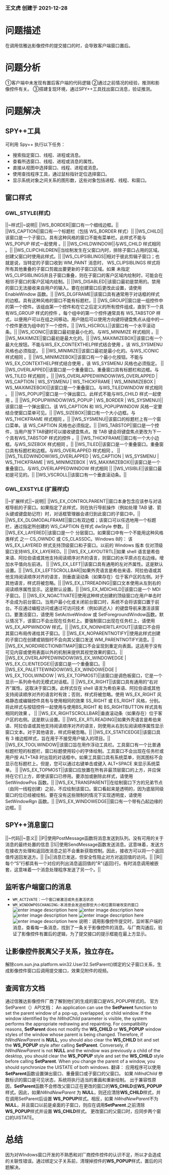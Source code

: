 ### 王文虎 创建于 2021-12-28
# 问题描述
在调用信雅达影像控件的提交接口的时，会导致客户端窗口置后。
# 问题分析
①客户端中未发现有置后客户端的代码逻辑
②通过之前情况的经验，推测和影像控件有关。
③搭建复现环境，通过SPY++工具找出窗口消息，验证推测。
# 问题解决
## SPY++工具
可利用 Spy++ 执行以下任务：
-  搜索指定窗口、线程、进程或消息。
-  查看所选窗口、线程、进程或消息的属性。
-  直接从视图中选择窗口、线程、进程或消息。
-  使用查找程序工具，通过鼠标指针定位选择窗口。
-  显示系统对象之间关系的图形数，这些对象包括进程、线程、和窗口。
## 窗口样式
### GWL_STYLE(样式)
||~样式||~说明||
||WS_BORDER||窗口有一个细线边框。||   
||WS_CAPTION||窗口有一个标题栏（包括 WS_BORDER 样式）||
||WS_CHILD||该窗口是一个子窗口。具有这种风格的窗口不能有菜单栏。此样式不能与WS_POPUP 样式一起使用 。||
||WS_CHILDWINDOW||与WS_CHILD 样式相同 。||
||WS_CLIPCHILDREN||当绘制发生在父窗口内时，排除子窗口占用的区域。创建父窗口时使用此样式。||
||WS_CLIPSIBLINGS||相对于彼此剪辑子窗口；也就是说，当特定的子窗口收到 WM_PAINT 消息时，  WS_CLIPSIBLINGS 样式将所有其他重叠的子窗口剪裁出要更新的子窗口区域。如果  未指定WS_CLIPSIBLINGS并且子窗口重叠，则在子窗口的客户区域内绘制时，可能会在相邻子窗口的客户区域内绘制。||
||WS_DISABLED||该窗口最初是禁用的。禁用的窗口无法接收来自用户的输入。要在创建窗口后更改此设置，请使用 EnableWindow 函数。||
||WS_DLGFRAME||该窗口具有通常用于对话框的样式的边框。具有这种风格的窗口不能有标题栏。||
||WS_GROUP||窗口是一组控件中的第一个控件。该组由第一个控件和在它之后定义的所有控件组成，直到下一个具有WS_GROUP 样式的控件 。每个组中的第一个控件通常具有 WS_TABSTOP 样式，以便用户可以在组之间移动。用户随后可以使用方向键将键盘焦点从组中的一个控件更改为组中的下一个控件。||
||WS_HSCROLL||该窗口有一个水平滚动条。||
||WS_ICONIC||该窗口最初是最小化的。与WS_MINIMIZE 样式相同 。||
||WS_MAXIMIZE||窗口最初是最大化的。||
||WS_MAXIMIZEBOX||该窗口有一个最大化按钮。不能与WS_EX_CONTEXTHELP样式结合使用 。该 WS_SYSMENU 风格也必须指定。 ||
||WS_MINIMIZE||该窗口最初是最小化的。与WS_ICONIC 样式相同 。||
||WS_MINIMIZEBOX||该窗口有一个最小化按钮。不能与WS_EX_CONTEXTHELP样式结合使用 。该 WS_SYSMENU 风格也必须指定。 ||
||WS_OVERLAPPED||该窗口是一个重叠窗口。重叠窗口具有标题栏和边框。与WS_TILED 样式相同 。||
||WS_OVERLAPPEDWINDOW(WS_OVERLAPPED | WS_CAPTION | WS_SYSMENU | WS_THICKFRAME | WS_MINIMIZEBOX | WS_MAXIMIZEBOX)||该窗口是一个重叠窗口。与WS_TILEDWINDOW 样式相同 。 ||
||WS_POPUP||窗口是一个弹出窗口。此样式不能与WS_CHILD 样式一起使用 。||
||WS_POPUPWINDOW(WS_POPUP | WS_BORDER | WS_SYSMENU)||该窗口是一个弹出窗口。该 WS_CAPTION 和 WS_POPUPWINDOW 风格一定要结合使窗口菜单可见。||
||WS_SIZEBOX||窗口有一个大小边框。与WS_THICKFRAME 样式相同 。||
||WS_SYSMENU||该窗口的标题栏上有一个窗口菜单。该 WS_CAPTION 风格也必须指定。||
||WS_TABSTOP||窗口是一个控件，当用户按下TAB键时可以接收键盘焦点。按 TAB 键会将键盘焦点更改为下一个具有WS_TABSTOP 样式的控件 。||
||WS_THICKFRAME||窗口有一个大小边框。与WS_SIZEBOX 样式相同 。||
||WS_TILED||该窗口是一个重叠窗口。重叠窗口具有标题栏和边框。与WS_OVERLAPPED 样式相同 。 ||
||WS_TILEDWINDOW(WS_OVERLAPPED | WS_CAPTION | WS_SYSMENU | WS_THICKFRAME | WS_MINIMIZEBOX | WS_MAXIMIZEBOX)||该窗口是一个重叠窗口。与WS_OVERLAPPEDWINDOW 样式相同 ||
||WS_VISIBLE||该窗口最初是可见的。||
||WS_VSCROLL||该窗口有一个垂直滚动条。||
### GWL_EXSTYLE (扩展样式)
||~扩展样式||~说明||
||WS_EX_CONTROLPARENT||窗口本身包含应该参与对话框导航的子窗口。如果指定了此样式，则在执行导航操作（例如处理 TAB 键、箭头键或键盘助记符）时，对话框管理器会递归到此窗口的子窗口中。||
||WS_EX_DLGMODALFRAME||窗口有双边框；该窗口可以任选地用一个标题栏，通过指定所创建的 WS_CAPTION 在样式 dwStyle 参数。||
||WS_EX_LAYERED||该窗口是一个 分层窗口。如果窗口中有一个不能用这种风格 类样式 之一 CS_OWNDC 或 CS_CLASSDC。Windows 8的： 该 WS_EX_LAYERED 样式支持顶级窗口和子窗口。以前的 Windows 版本 仅对顶级窗口支持WS_EX_LAYERED。||
||WS_EX_LAYOUTRTL||如果 shell 语言是希伯来语、阿拉伯语或其他支持阅读顺序对齐的语言，则窗口的水平原点在右边缘。增加水平值向左前进。 ||
||WS_EX_LEFT||该窗口具有通用的左对齐属性。这是默认设置。||
||WS_EX_LEFTSCROLLBAR||如果外壳语言是希伯来语、阿拉伯语或其他支持阅读顺序对齐的语言，则垂直滚动条（如果存在）位于客户区的左侧。对于其他语言，样式将被忽略。||
||WS_EX_LTRREADING||窗口文本使用从左到右的阅读顺序属性显示。这是默认设置。||
||WS_EX_MDICHILD||该窗口是一个 MDI 子窗口。||
||WS_EX_NOACTIVATE||使用这种样式创建的顶级窗口在用户单击时不会成为前台窗口。当用户最小化或关闭前台窗口时，系统不会将该窗口置于前台。不应通过编程访问或通过可访问技术（例如讲述人）的键盘导航来激活该窗口。要激活窗口，请使用 SetActiveWindow 或 SetForegroundWindow函数。默认情况下，该窗口不会出现在任务栏上。要强制窗口出现在任务栏上，请使用 WS_EX_APPWINDOW 样式。||
||WS_EX_NOINHERITLAYOUT||该窗口不会将其窗口布局传递给其子窗口。||
||WS_EX_NOPARENTNOTIFY||使用此样式创建的子窗口在创建或销毁时不会向其父窗口发送 WM_PARENTNOTIFY消息。||
||WS_EX_NORDIRECTIONBITMAP||窗口不会呈现到重定向表面。这适用于没有可见内容或使用表面以外的机制来提供其视觉效果的窗口。||
||WS_EX_OVERLAPPEDWINDOW(WS_EX_WINDOWEDGE | WS_EX_CLIENTEDGE)||该窗口是一个重叠窗口。||
||WS_EX_PALETTEWINDOW(WS_EX_WINDOWEDGE | WS_EX_TOOLWINDOW | WS_EX_TOPMOST)||该窗口是调色板窗口，它是一个显示一系列命令的无模式对话框。|| 
||WS_EX_RIGHT||该窗口具有通用的“右对齐”属性。这取决于窗口类。此样式仅在 shell 语言为希伯来语、阿拉伯语或其他支持阅读顺序对齐的语言时有效；否则，样式将被忽略。使用 WS_EX_RIGHT 风格静态或编辑控件具有与使用相同的效果 SS_RIGHT 或 ES_RIGHT 风格，分别。将此样式与按钮控件一起使用与使用BS_RIGHT 和 BS_RIGHTBUTTON 样式具有相同的效果 。 ||
||WS_EX_RIGHTSCROLLBAR||垂直滚动条（如果存在）位于客户区的右侧。这是默认设置。||
||WS_EX_RTLREADING||如果外壳语言是希伯来语、阿拉伯语或其他支持阅读顺序对齐的语言，则使用从右到左阅读顺序属性显示窗口文本。对于其他语言，样式将被忽略。||
||WS_EX_STATICEDGE||该窗口具有 3 维边框样式，旨在用于不接受用户输入的项目。||
||WS_EX_TOOLWINDOW||该窗口旨在用作浮动工具栏。工具窗口有一个比普通标题栏短的标题栏，窗口标题使用较小的字体绘制。工具窗口不会出现在任务栏或用户按 ALT+TAB 时出现的对话框中。如果工具窗口具有系统菜单，则其图标不会显示在标题栏上。但是，您可以通过右键单击或键入 ALT+SPACE 来显示系统菜单。 ||
||WS_EX_TOPMOST||该窗口应放置在所有非最顶层窗口的上方，并应保持在它们上方，即使该窗口已停用。要添加或删除此样式，请使用 SetWindowPos 函数。||
||WS_EX_TRANSPARENT||在绘制窗口下方的兄弟节点（由同一线程创建）之前，不应绘制该窗口。窗口看起来是透明的，因为底层同级窗口的位已经被绘制。要在没有这些限制的情况下实现透明度，请使用 SetWindowRgn 函数。||
||WS_EX_WINDOWEDGE||窗口有一个带有凸起边缘的边框。||
## SPY++消息窗口
||~代码||~意义||
||P||使用PostMessage函数将消息发送到队列。没有可用的关于消息的最终处置的信息
||S||使用SendMessage函数发送消息。这意味着，发送方在接收方处理和返回改消息之前不会重新获取控制。因此，接收方可以将一个返回值传送回发送方。||
||s||消息已发送，但安全性阻止对方对返回值的访问。||
||R||每个“S”行都具有一个对应的列出消息返回值的"R"(返回)行。有时消息调用被嵌套，这意味着一个消息处理程序发送了另一个。||
## 监听客户端窗口的消息
- `WM_ACTIVATE：一个窗口被激活或失去激活状态`
- `WM_WINDOWPOSCHANGING:本消息会发送给那些大小和位置将被改变的窗口`
![enter image description here](../images/待评审文档/信雅达影像控件接口置后客户端问题/1.png)
![enter image description here](../images/待评审文档/信雅达影像控件接口置后客户端问题/2.png)
![enter image description here](../images/待评审文档/信雅达影像控件接口置后客户端问题/3.png)
![enter image description here](../images/待评审文档/信雅达影像控件接口置后客户端问题/4.png)
![enter image description here](../images/待评审文档/信雅达影像控件接口置后客户端问题/5.png)
说明：调用影像控件提交时，监听客户端的消息，查看每一条消息，找到了一条关于影像控件的消息。与厂商沟通后，验证了影像控件有置后的逻辑，为了提交接口的提示框能在最上方显示。
## 让影像控件脱离父子关系，独立存在。
解除com.sun.jna.platform.win32.User32.SetParent()绑定的父子窗口关系，生成影像控件窗口后调用提交接口，效果见附件的视频。
## 查阅官方文档
通过信雅达影像控件厂商了解到他们的生成的窗口是WS_POPUP样式的。
官方SetParent（）API文档：
An application can use the **SetParent** function to set the parent window of a pop-up, overlapped, or child window.
If the window identified by the *hWndChild* parameter is visible, the system performs the appropriate redrawing and repainting.
For compatibility reasons, **SetParent** does not modify the **WS_CHILD** or **WS_POPUP** window styles of the window whose parent is being changed. Therefore, if *hWndNewParent* is **NULL**, you should also clear the **WS_CHILD** bit and set the **WS_POPUP** style after calling **SetParent**. Conversely, if *hWndNewParent* is not **NULL** and the window was previously a child of the desktop, you should clear the **WS_POPUP** style and set the **WS_CHILD** style before calling **SetParent**.
When you change the parent of a window, you should synchronize the UISTATE of both windows.
翻译：
应用程序可以使用 **SetParent**函数设置弹出窗口、重叠窗口或子窗口的父窗口。
如果 *hWndChild* 参数标识的窗口是可见状态，系统将执行适当的重画和重新绘制。
出于兼容性原因，**SetParent**函数不会修改父窗口正在更改的窗口的**WS_CHILD**或**WS_POPUP** 样式。因此，如果*hWndNewParent* 为 **NULL**，则还应清除**WS_CHILD**样式，并在调用SetParent后设置 **WS_POPUP**样式。相反，如果 *hWndNewParent*不为 **NULL**，并且窗口以前是桌面的子窗口，则应在调用**SetParent**.之前清除**WS_POPUP**样式并设置 **WS_CHILD**样式。
更改窗口的父窗口时，应同步两个窗口的UISTATE。
# 总结
因为对WIndows窗口开发的不熟悉和对厂商控件控件的认识不足，所以才会造成的关联性错误。通过绑定父子关系前，清理掉控件的**WS_POPUP**样式，置后的问题解决。


